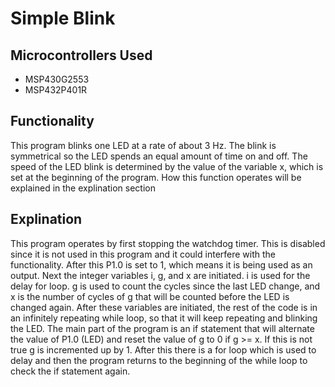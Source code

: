 # Simple Blink
## Microcontrollers Used
* MSP430G2553
* MSP432P401R

## Functionality

This program blinks one LED at a rate of about 3 Hz. The blink is symmetrical so the LED spends an equal amount of time on and off. The speed of the LED blink is determined by the value of the variable x, which is set at the beginning of the program. How this function operates will be explained in the explination section

## Explination

This program operates by first stopping the watchdog timer. This is disabled since it is not used in this program and it could interfere with the functionality. After this P1.0 is set to 1, which means it is being used as an output. Next the integer variables i, g, and x are initiated. i is used for the delay for loop. g is used to count the cycles since the last LED change, and x is the number of cycles of g that will be counted before the LED is changed again. After these variables are initiated, the rest of the code is in an infinitely repeating while loop, so that it will keep repeating and blinking the LED. The main part of the program is an if statement that will alternate the value of P1.0 (LED) and reset the value of g to 0 if g >= x. If this is not true g is incremented up by 1. After this there is a for loop which is used to delay and then the program returns to the beginning of the while loop to check the if statement again.
